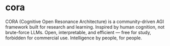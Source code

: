 # cora
CORA (Cognitive Open Resonance Architecture) is a community-driven AGI framework built for research and learning. Inspired by human cognition, not brute-force LLMs. Open, interpretable, and efficient — free for study, forbidden for commercial use. Intelligence by people, for people.
